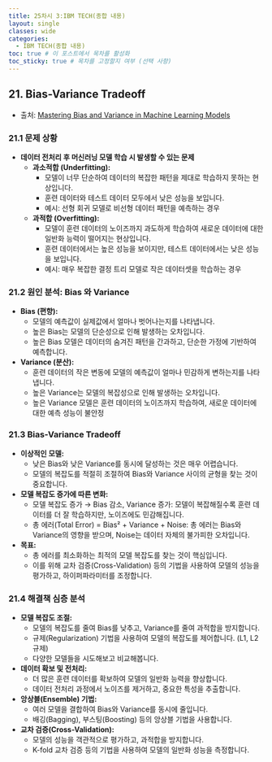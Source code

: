 ```yaml
---
title: 25차시 3:IBM TECH(종합 내용)
layout: single
classes: wide
categories:
  - IBM TECH(종합 내용)
toc: true # 이 포스트에서 목차를 활성화
toc_sticky: true # 목차를 고정할지 여부 (선택 사항)
---
```


## 21. Bias-Variance Tradeoff
- 출처: [Mastering Bias and Variance in Machine Learning Models](https://www.youtube.com/watch?v=tUs0fFo7ki8)

### **21.1 문제 상황**

* **데이터 전처리 후 머신러닝 모델 학습 시 발생할 수 있는 문제**
    * **과소적합 (Underfitting):**
        * 모델이 너무 단순하여 데이터의 복잡한 패턴을 제대로 학습하지 못하는 현상입니다.
        * 훈련 데이터와 테스트 데이터 모두에서 낮은 성능을 보입니다.
        * 예시: 선형 회귀 모델로 비선형 데이터 패턴을 예측하는 경우
    * **과적합 (Overfitting):**
        * 모델이 훈련 데이터의 노이즈까지 과도하게 학습하여 새로운 데이터에 대한 일반화 능력이 떨어지는 현상입니다.
        * 훈련 데이터에서는 높은 성능을 보이지만, 테스트 데이터에서는 낮은 성능을 보입니다.
        * 예시: 매우 복잡한 결정 트리 모델로 작은 데이터셋을 학습하는 경우

### **21.2 원인 분석: Bias 와 Variance**

* **Bias (편향):**
    * 모델의 예측값이 실제값에서 얼마나 벗어나는지를 나타냅니다.
    * 높은 Bias는 모델의 단순성으로 인해 발생하는 오차입니다.
    * 높은 Bias 모델은 데이터의 숨겨진 패턴을 간과하고, 단순한 가정에 기반하여 예측합니다.
* **Variance (분산):**
    * 훈련 데이터의 작은 변동에 모델의 예측값이 얼마나 민감하게 변하는지를 나타냅니다.
    * 높은 Variance는 모델의 복잡성으로 인해 발생하는 오차입니다.
    * 높은 Variance 모델은 훈련 데이터의 노이즈까지 학습하여, 새로운 데이터에 대한 예측 성능이 불안정

### **21.3 Bias-Variance Tradeoff**

* **이상적인 모델:**
    * 낮은 Bias와 낮은 Variance를 동시에 달성하는 것은 매우 어렵습니다.
    * 모델의 복잡도를 적절히 조절하여 Bias와 Variance 사이의 균형을 찾는 것이 중요합니다.
* **모델 복잡도 증가에 따른 변화:**
    * 모델 복잡도 증가 → Bias 감소, Variance 증가: 모델이 복잡해질수록 훈련 데이터를 더 잘 학습하지만, 노이즈에도 민감해집니다.
    * 총 에러(Total Error) = Bias² + Variance + Noise: 총 에러는 Bias와 Variance의 영향을 받으며, Noise는 데이터 자체의 불가피한 오차입니다.
* **목표:**
    * 총 에러를 최소화하는 최적의 모델 복잡도를 찾는 것이 핵심입니다.
    * 이를 위해 교차 검증(Cross-Validation) 등의 기법을 사용하여 모델의 성능을 평가하고, 하이퍼파라미터를 조정합니다.

### **21.4 해결책 심층 분석**

* **모델 복잡도 조절:**
    * 모델의 복잡도를 줄여 Bias를 낮추고, Variance를 줄여 과적합을 방지합니다.
    * 규제(Regularization) 기법을 사용하여 모델의 복잡도를 제어합니다. (L1, L2 규제)
    * 다양한 모델들을 시도해보고 비교해봅니다.
* **데이터 확보 및 전처리:**
    * 더 많은 훈련 데이터를 확보하여 모델의 일반화 능력을 향상합니다.
    * 데이터 전처리 과정에서 노이즈를 제거하고, 중요한 특성을 추출합니다.
* **앙상블(Ensemble) 기법:**
    * 여러 모델을 결합하여 Bias와 Variance를 동시에 줄입니다.
    * 배깅(Bagging), 부스팅(Boosting) 등의 앙상블 기법을 사용합니다.
* **교차 검증(Cross-Validation):**
    * 모델의 성능을 객관적으로 평가하고, 과적합을 방지합니다.
    * K-fold 교차 검증 등의 기법을 사용하여 모델의 일반화 성능을 측정합니다.

